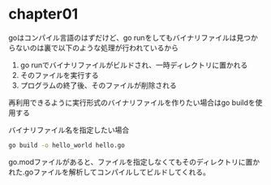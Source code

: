# chapter01

goはコンパイル言語のはずだけど、go runをしてもバイナリファイルは見つからないのは裏で以下のような処理が行われているから

1. go runでバイナリファイルがビルドされ、一時ディレクトリに置かれる
2. そのファイルを実行する
3. プログラムの終了後、そのファイルが削除される

再利用できるように実行形式のバイナリファイルを作りたい場合はgo buildを使用する

バイナリファイル名を指定したい場合

```sh
go build -o hello_world hello.go
```

go.modファイルがあると、ファイルを指定しなくてもそのディレクトリに置かれた.goファイルを解析してコンパイルしてビルドしてくれる。
